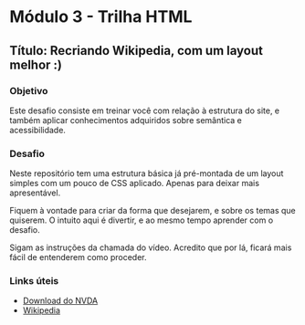 # Módulo 3 - Trilha HTML

## Título: Recriando Wikipedia, com um layout melhor :)

### Objetivo
Este desafio consiste em treinar você com relação à estrutura do site, e também aplicar conhecimentos adquiridos sobre semântica e acessibilidade.

### Desafio
Neste repositório tem uma estrutura básica já pré-montada de um layout simples com um pouco de CSS aplicado. Apenas para deixar mais apresentável.

Fiquem à vontade para criar da forma que desejarem, e sobre os temas que quiserem. O intuito aqui é divertir, e ao mesmo tempo aprender com o desafio.

Sigam as instruções da chamada do vídeo. Acredito que por lá, ficará mais fácil de entenderem como proceder.

### Links úteis
- [Download do NVDA](#)
- [Wikipedia](https://www.wikipedia.org/)
